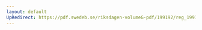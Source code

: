 ```yaml
---
layout: default
UpRedirect: https://pdf.swedeb.se/riksdagen-volumeG-pdf/199192/reg_199192/reg_199192_0939.pdf
---
```

